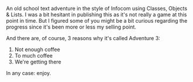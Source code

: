 An old school text adventure in the style of Infocom using Classes, Objects & Lists. I was a bit hesitant in publishing this as it's not really a game at this point in time. But I figured some of you might be a bit curious regarding the progress since it's been more or less my selling point.

And there are, of course, 3 reasons why it's called Adventure 3:

1. Not enough coffee
2. To much coffee
3. We're getting there

In any case: enjoy.